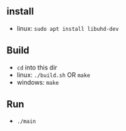 
## install
 - linux: `sudo apt install libuhd-dev`


## Build
  - `cd` into this dir
  - linux: `./build.sh` OR `make`
  - windows: `make`

## Run
- `./main`
